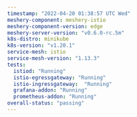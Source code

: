```yaml
---
timestamp: "2022-04-20 01:38:57 UTC Wed"
meshery-component: meshery-istio
meshery-component-version: edge
meshery-server-version: "v0.6.0-rc.5m"
k8s-distro: minikube
k8s-version: "v1.20.1"
service-mesh: istio
service-mesh-version: "1.13.3"
tests:
  istiod: "Running"
  istio-egressgateway: "Running"
  istio-ingressgateway:  "Running"
  grafana-addon: "Running"
  prometheus-addon: "Running"
overall-status: "passing"
---
```

